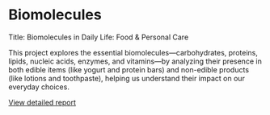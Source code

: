 # Biomolecules
Title: Biomolecules in Daily Life: Food &amp; Personal Care

This project explores the essential biomolecules—carbohydrates, proteins, lipids, nucleic acids, enzymes, and vitamins—by analyzing their presence in both edible items (like yogurt and protein bars) and non-edible products (like lotions and toothpaste), helping us understand their impact on our everyday choices.

[View detailed report]()

